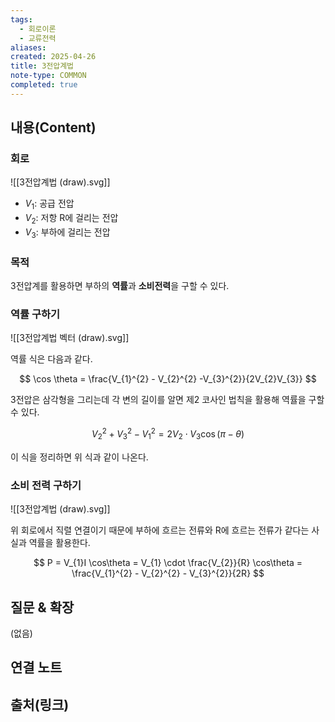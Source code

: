 ```yaml
---
tags:
  - 회로이론
  - 교류전력
aliases: 
created: 2025-04-26
title: 3전압계법
note-type: COMMON
completed: true
---
```


## 내용(Content)

### 회로

![[3전압계법 (draw).svg]]

- $V_{1}$: 공급 전압
- $V_{2}$: 저항 R에 걸리는 전압
- $V_{3}$: 부하에 걸리는 전압

### 목적

3전압계를 활용하면 부하의 **역률**과 **소비전력**을 구할 수 있다.

### 역률 구하기

![[3전압계법 벡터 (draw).svg]]

역률 식은 다음과 같다.

$$
\cos \theta = \frac{V_{1}^{2} - V_{2}^{2} -V_{3}^{2}}{2V_{2}V_{3}}
$$


3전압은 삼각형을 그리는데 각 변의 길이를 알면 제2 코사인 법칙을 활용해 역률을 구할 수 있다.

$$
V_{2}^{2} + V_{3}^{2} - V_{1}^{2} = 2 V_{2} \cdot V_{3} \cos(\pi - \theta)
$$

이 식을 정리하면 위 식과 같이 나온다.

### 소비 전력 구하기

![[3전압계법 (draw).svg]]

위 회로에서 직렬 연결이기 때문에 부하에 흐르는 전류와 R에 흐르는 전류가 같다는 사실과 역률을 활용한다.

$$
P = V_{1}I \cos\theta = V_{1} \cdot \frac{V_{2}}{R} \cos\theta = \frac{V_{1}^{2} - V_{2}^{2} - V_{3}^{2}}{2R}
$$

## 질문 & 확장

(없음)

## 연결 노트

## 출처(링크)

